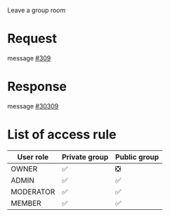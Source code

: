 Leave a group room

# Request
message [#309](../../proto/README.md#action_309)

# Response
message [#30309](../../proto/README.md#action_30309)

# List of access rule

| User role 	| Private group          | Public group                 	|
|--------------	|----------------------- |-------------------------------	|
| OWNER         | :white_check_mark:     | :negative_squared_cross_mark: 	|
| ADMIN        	| :white_check_mark: 	 | :white_check_mark: 	            |
| MODERATOR     | :white_check_mark: 	 | :white_check_mark: 	            |
| MEMBER        | :white_check_mark: 	 | :white_check_mark: 	            |